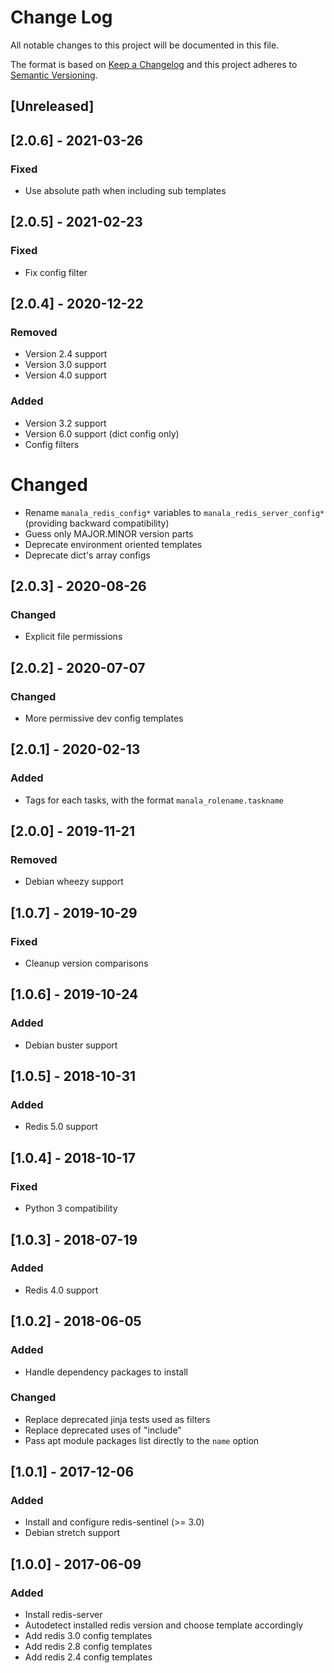 # Change Log
All notable changes to this project will be documented in this file.

The format is based on [Keep a Changelog](http://keepachangelog.com/)
and this project adheres to [Semantic Versioning](http://semver.org/).

## [Unreleased]

## [2.0.6] - 2021-03-26
### Fixed
- Use absolute path when including sub templates

## [2.0.5] - 2021-02-23
### Fixed
- Fix config filter

## [2.0.4] - 2020-12-22
### Removed
- Version 2.4 support
- Version 3.0 support
- Version 4.0 support

### Added
- Version 3.2 support
- Version 6.0 support (dict config only)
- Config filters

# Changed
- Rename `manala_redis_config*` variables to `manala_redis_server_config*` (providing backward compatibility)
- Guess only MAJOR.MINOR version parts
- Deprecate environment oriented templates
- Deprecate dict's array configs

## [2.0.3] - 2020-08-26
### Changed
- Explicit file permissions

## [2.0.2] - 2020-07-07
### Changed
- More permissive dev config templates

## [2.0.1] - 2020-02-13
### Added
- Tags for each tasks, with the format `manala_rolename.taskname`

## [2.0.0] - 2019-11-21
### Removed
- Debian wheezy support

## [1.0.7] - 2019-10-29
### Fixed
- Cleanup version comparisons

## [1.0.6] - 2019-10-24
### Added
- Debian buster support

## [1.0.5] - 2018-10-31
### Added
- Redis 5.0 support

## [1.0.4] - 2018-10-17
### Fixed
- Python 3 compatibility

## [1.0.3] - 2018-07-19
### Added
- Redis 4.0 support

## [1.0.2] - 2018-06-05
### Added
- Handle dependency packages to install

### Changed
- Replace deprecated jinja tests used as filters
- Replace deprecated uses of "include"
- Pass apt module packages list directly to the `name` option

## [1.0.1] - 2017-12-06
### Added
- Install and configure redis-sentinel (>= 3.0)
- Debian stretch support

## [1.0.0] - 2017-06-09
### Added
- Install redis-server
- Autodetect installed redis version and choose template accordingly
- Add redis 3.0 config templates
- Add redis 2.8 config templates
- Add redis 2.4 config templates
